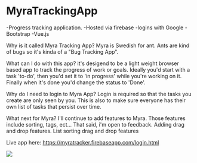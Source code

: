 # MyraTrackingApp

-Progress tracking application. 
-Hosted via firebase
-logins with Google
-Bootstrap
-Vue.js

Why is it called Myra Tracking App? 
Myra is Swedish for ant.  Ants are kind of bugs so it's kinda of a "Bug Tracking App". 

What can I do with this app? 
it's desigend to be a light weight browser based app to track the progress of work or goals. Ideally you'd start with a task 'to-do', then you'd set it to 'in progress' while you're working on it. Finally when it's done you'd change the status to 'Done'. 

Why do I need to login to Myra App? 
Login is required so that the tasks you create are only seen by you. This is also to make sure everyone has their own list of tasks that persist over time. 

What next for Myra? 
I'll continue to add features to Myra. Those features include sorting, tags, ect... That said, i'm open to feedback. 
Adding drag and drop features. List sorting drag and drop features


Live app here: https://myratracker.firebaseapp.com/login.html


![](https://media.giphy.com/media/XFiuVjBamFRHy7IvGw/giphy.gif)
